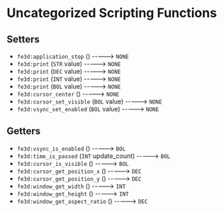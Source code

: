 # Uncategorized Scripting Functions

## Setters

- `fe3d:application_stop` () -----> `NONE`
- `fe3d:print` (`STR` value) -----> `NONE`
- `fe3d:print` (`DEC` value) -----> `NONE`
- `fe3d:print` (`INT` value) -----> `NONE`
- `fe3d:print` (`BOL` value) -----> `NONE`
- `fe3d:cursor_center` () -----> `NONE`
- `fe3d:cursor_set_visible` (`BOL` value) -----> `NONE`
- `fe3d:vsync_set_enabled` (`BOL` value) -----> `NONE`

## Getters

- `fe3d:vsync_is_enabled` () -----> `BOL`
- `fe3d:time_is_passed` (`INT` update_count) -----> `BOL`
- `fe3d:cursor_is_visible` () -----> `BOL`
- `fe3d:cursor_get_position_x` () -----> `DEC`
- `fe3d:cursor_get_position_y` () -----> `DEC`
- `fe3d:window_get_width` () -----> `INT`
- `fe3d:window_get_height` () -----> `INT`
- `fe3d:window_get_aspect_ratio` () -----> `DEC`
